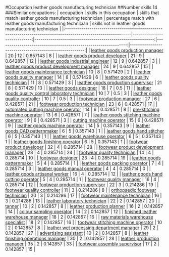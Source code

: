 #Occupation leather goods manufacturing technician
##Number skills 14
###Similar occupations:
| occupation                                                                                                    |   skills in this occupation |   skills that match leather goods manufacturing technician |   percentage match with leather goods manufacturing technician |   skills not in leather goods manufacturing technician |
|:--------------------------------------------------------------------------------------------------------------|----------------------------:|-----------------------------------------------------------:|---------------------------------------------------------------:|-------------------------------------------------------:|
| [leather goods production manager](leather_goods_production_manager.md)                                       |                          20 |                                                         12 |                                                       0.857143 |                                                      8 |
| [leather goods product developer](leather_goods_product_developer.md)                                         |                          21 |                                                          9 |                                                       0.642857 |                                                     12 |
| [leather goods industrial engineer](leather_goods_industrial_engineer.md)                                     |                          12 |                                                          9 |                                                       0.642857 |                                                      3 |
| [leather goods product development manager](leather_goods_product_development_manager.md)                     |                          24 |                                                          9 |                                                       0.642857 |                                                     15 |
| [leather goods maintenance technician](leather_goods_maintenance_technician.md)                               |                          10 |                                                          8 |                                                       0.571429 |                                                      2 |
| [leather goods quality manager](leather_goods_quality_manager.md)                                             |                          14 |                                                          8 |                                                       0.571429 |                                                      6 |
| [leather goods quality technician](leather_goods_quality_technician.md)                                       |                          11 |                                                          8 |                                                       0.571429 |                                                      3 |
| [leather goods production supervisor](leather_goods_production_supervisor.md)                                 |                          21 |                                                          8 |                                                       0.571429 |                                                     13 |
| [leather goods designer](leather_goods_designer.md)                                                           |                          18 |                                                          7 |                                                       0.5      |                                                     11 |
| [leather goods quality control laboratory technician](leather_goods_quality_control_laboratory_technician.md) |                          10 |                                                          7 |                                                       0.5      |                                                      3 |
| [leather goods quality controller](leather_goods_quality_controller.md)                                       |                          10 |                                                          7 |                                                       0.5      |                                                      3 |
| [footwear production manager](footwear_production_manager.md)                                                 |                          27 |                                                          6 |                                                       0.428571 |                                                     21 |
| [footwear production technician](footwear_production_technician.md)                                           |                          23 |                                                          6 |                                                       0.428571 |                                                     17 |
| [automated cutting machine operator](automated_cutting_machine_operator.md)                                   |                          14 |                                                          6 |                                                       0.428571 |                                                      8 |
| [pre-stitching machine operator](pre-stitching_machine_operator.md)                                           |                          13 |                                                          6 |                                                       0.428571 |                                                      7 |
| [leather goods stitching machine operator](leather_goods_stitching_machine_operator.md)                       |                           9 |                                                          6 |                                                       0.428571 |                                                      3 |
| [cutting machine operator](cutting_machine_operator.md)                                                       |                          15 |                                                          6 |                                                       0.428571 |                                                      9 |
| [leather goods machine operator](leather_goods_machine_operator.md)                                           |                          14 |                                                          5 |                                                       0.357143 |                                                      9 |
| [leather goods CAD patternmaker](leather_goods_CAD_patternmaker.md)                                           |                           6 |                                                          5 |                                                       0.357143 |                                                      1 |
| [leather goods hand stitcher](leather_goods_hand_stitcher.md)                                                 |                           6 |                                                          5 |                                                       0.357143 |                                                      1 |
| [leather goods warehouse operator](leather_goods_warehouse_operator.md)                                       |                           6 |                                                          5 |                                                       0.357143 |                                                      1 |
| [leather goods finishing operator](leather_goods_finishing_operator.md)                                       |                           6 |                                                          5 |                                                       0.357143 |                                                      1 |
| [footwear product developer](footwear_product_developer.md)                                                   |                          32 |                                                          4 |                                                       0.285714 |                                                     28 |
| [footwear product development manager](footwear_product_development_manager.md)                               |                          28 |                                                          4 |                                                       0.285714 |                                                     24 |
| [footwear quality technician](footwear_quality_technician.md)                                                 |                          14 |                                                          4 |                                                       0.285714 |                                                     10 |
| [footwear designer](footwear_designer.md)                                                                     |                          23 |                                                          4 |                                                       0.285714 |                                                     19 |
| [leather goods patternmaker](leather_goods_patternmaker.md)                                                   |                           5 |                                                          4 |                                                       0.285714 |                                                      1 |
| [leather goods packing operator](leather_goods_packing_operator.md)                                           |                           7 |                                                          4 |                                                       0.285714 |                                                      3 |
| [leather goods manual operator](leather_goods_manual_operator.md)                                             |                           4 |                                                          4 |                                                       0.285714 |                                                      0 |
| [leather goods artisanal worker](leather_goods_artisanal_worker.md)                                           |                          16 |                                                          4 |                                                       0.285714 |                                                     12 |
| [leather goods hand cutting operator](leather_goods_hand_cutting_operator.md)                                 |                           5 |                                                          4 |                                                       0.285714 |                                                      1 |
| [footwear quality manager](footwear_quality_manager.md)                                                       |                          16 |                                                          4 |                                                       0.285714 |                                                     12 |
| [footwear production supervisor](footwear_production_supervisor.md)                                           |                          22 |                                                          3 |                                                       0.214286 |                                                     19 |
| [footwear quality controller](footwear_quality_controller.md)                                                 |                          11 |                                                          3 |                                                       0.214286 |                                                      8 |
| [orthopaedic footwear technician](orthopaedic_footwear_technician.md)                                         |                          20 |                                                          3 |                                                       0.214286 |                                                     17 |
| [footwear maintenance technician](footwear_maintenance_technician.md)                                         |                          16 |                                                          3 |                                                       0.214286 |                                                     13 |
| [leather laboratory technician](leather_laboratory_technician.md)                                             |                          22 |                                                          2 |                                                       0.142857 |                                                     20 |
| [tanner](tanner.md)                                                                                           |                          10 |                                                          2 |                                                       0.142857 |                                                      8 |
| [leather production planner](leather_production_planner.md)                                                   |                          16 |                                                          2 |                                                       0.142857 |                                                     14 |
| [colour sampling operator](colour_sampling_operator.md)                                                       |                          14 |                                                          2 |                                                       0.142857 |                                                     12 |
| [finished leather warehouse manager](finished_leather_warehouse_manager.md)                                   |                          18 |                                                          2 |                                                       0.142857 |                                                     16 |
| [raw materials warehouse specialist](raw_materials_warehouse_specialist.md)                                   |                          18 |                                                          2 |                                                       0.142857 |                                                     16 |
| [footwear stitching machine operator](footwear_stitching_machine_operator.md)                                 |                          10 |                                                          2 |                                                       0.142857 |                                                      8 |
| [leather wet processing department manager](leather_wet_processing_department_manager.md)                     |                          29 |                                                          2 |                                                       0.142857 |                                                     27 |
| [advertising assistant](advertising_assistant.md)                                                             |                          10 |                                                          2 |                                                       0.142857 |                                                      8 |
| [leather finishing operations manager](leather_finishing_operations_manager.md)                               |                          30 |                                                          2 |                                                       0.142857 |                                                     28 |
| [leather production manager](leather_production_manager.md)                                                   |                          35 |                                                          2 |                                                       0.142857 |                                                     33 |
| [footwear assembly supervisor](footwear_assembly_supervisor.md)                                               |                          17 |                                                          2 |                                                       0.142857 |                                                     15 |
